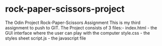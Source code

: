 # rock-paper-scissors-project
The Odin Project Rock-Paper-Scissors Assignment
This is my third assignment to push to GIT.
The Project consists of 3 files:-
  index.html - the GUI interface where the user can play with the computer
  style.css - the styles sheet
  script.js - the javascript file
